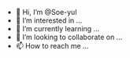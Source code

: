- 👋 Hi, I’m @Soe-yul
- 👀 I’m interested in ...
- 🌱 I’m currently learning ...
- 💞️ I’m looking to collaborate on ...
- 📫 How to reach me ...

<!---
Soe-yul/Soe-yul is a ✨ special ✨ repository because its `README.md` (this file) appears on your GitHub profile.
You can click the Preview link to take a look at your changes.
--->
